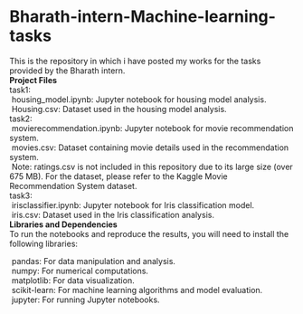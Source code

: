 # Bharath-intern-Machine-learning-tasks
This is the repository in which i have posted my works for the tasks provided by the Bharath intern.<br>
**Project Files**<br>
task1:<br>
&nbsp;housing_model.ipynb: Jupyter notebook for housing model analysis.<br>
&nbsp;Housing.csv: Dataset used in the housing model analysis.<br>
task2:<br>
&nbsp;movierecommendation.ipynb: Jupyter notebook for movie recommendation system.<br>
&nbsp;movies.csv: Dataset containing movie details used in the recommendation system.<br>
&nbsp;Note: ratings.csv is not included in this repository due to its large size (over 675 MB). For the dataset, please refer to the Kaggle Movie Recommendation System dataset.<br>
task3:<br>
&nbsp;irisclassifier.ipynb: Jupyter notebook for Iris classification model.<br>
&nbsp;iris.csv: Dataset used in the Iris classification analysis.<br>
**Libraries and Dependencies**<br>
To run the notebooks and reproduce the results, you will need to install the following libraries:<br>

&nbsp;pandas: For data manipulation and analysis.<br>
&nbsp;numpy: For numerical computations.<br>
&nbsp;matplotlib: For data visualization.<br>
&nbsp;scikit-learn: For machine learning algorithms and model evaluation.<br>
&nbsp;jupyter: For running Jupyter notebooks.<br>
